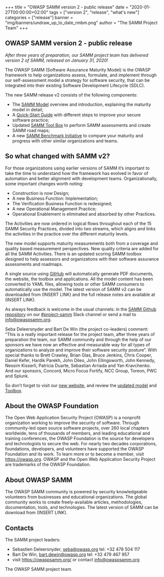 +++
title = "OWASP SAMM version 2 - public release"
date = "2020-01-27T00:00:00+02:00"
tags = ["version 2", "release", "what's new"]
categories = ["release"]
banner = "img/banners/undraw_up_to_date_rmbm.png"
author = "The SAMM Project Team"
+++

## OWASP SAMM version 2 - public release

*After three years of preparation, our SAMM project team has delivered version 2 of SAMM, released on January 31, 2020!*

The OWASP SAMM (Software Assurance Maturity Model) is the OWASP framework to help organizations assess, formulate, and implement through our self-assessment model a strategy for software security, that can be integrated into their existing Software Development Lifecycle (SDLC).

The new SAMM release v2 consists of the following components:

* The [SAMM Model](https://owaspsamm.org/model/) overview and introduction, explaining the maturity model in detail;
* A [Quick-Start Guide](https://owaspsamm.org/quick-start-guide/) with different steps to improve your secure software practice;
* Updated [SAMM Tool Box](https://owaspsamm.org/assessment/) to perform SAMM assessments and create SAMM road maps;
* A new [SAMM Benchmark Initiative](https://owaspsamm.org/benchmarking/) to compare your maturity and progress with other similar organizations and teams.

## So what changed with SAMM v2?

For those organizations using earlier versions of SAMM it’s important to take the time to understand how the framework has evolved in favor of automation and better alignment with development teams.
Organizationally, some important changes worth noting:

* Construction is now Design;
* A new Business Function: Implementation;
* The Verification Business Function is redesigned;
* A new Operational Management Practice;
* Operational Enablement is eliminated and absorbed by other Practices.

The Activities are now ordered in logical flows throughout each of the 15 SAMM Security Practices, divided into two streams, which aligns and links the activities in the practice over the different maturity levels.

The new model supports maturity measurements both from a coverage and quality based measurement perspectives. New quality criteria are added for all the SAMM Activities. There is an updated scoring SAMM toolbox designed to help assessors and organizations with their software assurance assessments and roadmaps.

A single source using [GitHub](https://github.com/OWASP/samm) will automatically generate PDF documents, the website, the toolbox and applications. All the model content has been converted to YAML files, allowing tools or other SAMM consumers to automatically use the model. The latest version of SAMM v2 can be downloaded from (INSERT LINK) and the full release notes are available at (INSERT LINK).

As always feedback is welcome in the usual channels: in the [SAMM Github repository](https://github.com/OWASP/samm/issues) on our [#project-samm](https://owasp.slack.com/messages/C0VF1EJGH) Slack channel  or send a mail to [info@owaspsamm.org](mailto:info@owaspsamm.org).

Seba Deleersnyder and Bart De Win (the project co-leaders) comment: “This is a really important release for the project team, after three years of preparation the team, our SAMM community and through the help of our sponsors we have now an effective and measurable way for all types of organizations to analyze and improve their software security posture”. With special thanks to Brett Crawley, Brian Glas, Bruce Jenkins, Chris Cooper, Daniel Kefer, Hardik Parekh, John Dileo, John Ellingsworth, John Kennedy, Nessim Kisserli, Patricia Duarte, Sebastian Arriada and Yan Kravchenko. And our sponsors, Concord, Micro Focus Fortify, NCC Group, Toreon, PWC and Splunk.

So don’t forget to visit our [new website](https://owaspsamm.org/), and review the [updated model](https://owaspsamm.org/model/) and [Toolbox](https://owaspsamm.org/assessment/).

## About the OWASP Foundation
The Open Web Application Security Project (OWASP) is a nonprofit organization working to improve the security of software. Through community-led open source software projects, over 260 local chapters worldwide, tens of thousands of members, and leading educational and training conferences, the OWASP Foundation is the source for developers and technologists to secure the web. For nearly two decades corporations, foundations, developers, and volunteers have supported the OWASP Foundation and its work. To learn more or to become a member, visit https://owasp.org. OWASP and the Open Web Application Security Project are trademarks of the OWASP Foundation.

## About OWASP SAMM
The OWASP SAMM community is powered by security knowledgeable volunteers from businesses and educational organizations. The global community works to create freely-available articles, methodologies, documentation, tools, and technologies. The latest version of SAMM can be download from (INSERT LINK).

## Contacts
The SAMM project leaders:
* Sebastien Deleersnyder, [seba@owasp.org](mailto:seba@owasp.org) tel: +32 478 504 117
* Bart De Win, [bart.dewin@owasp.org](mailto:bart.dewin@owasp.org ) tel: +32 479 467 957
* visit https://owaspsamm.org/ or contact [info@owaspsamm.org](mailto:info@owaspsamm.org)


The OWASP SAMM project team.

